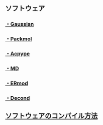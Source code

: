 ## ソフトウェア
### [・Gaussian](https://github.com/mtbys-lab/Gaussian)
### [・Packmol](https://github.com/mtbys-lab/Packmol)
### [・Acpype](https://github.com/mtbys-lab/acpype)
### [・MD](https://github.com/mtbys-lab/md-intro)
### [・ERmod](https://sourceforge.net/projects/ermod/)
### [・Decond](https://github.com/decond/decond)

## [ソフトウェアのコンパイル方法](https://github.com/mtbys-lab/intranet-clusters#ソフトウェアのビルド)

